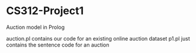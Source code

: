 # CS312-Project1
Auction model in Prolog

auction.pl contains our code for an existing online auction dataset
p1.pl just contains the sentence code for an auction
